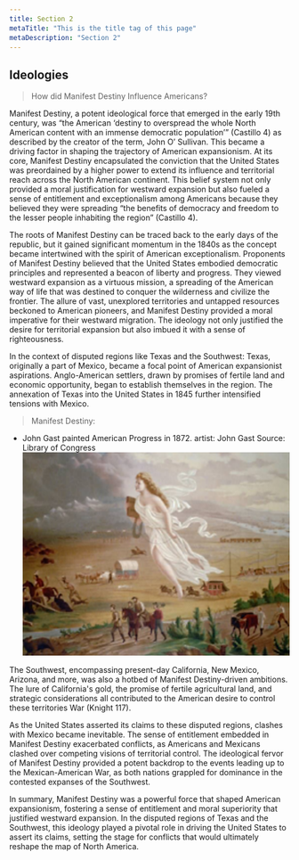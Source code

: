 ```yaml
---
title: Section 2
metaTitle: "This is the title tag of this page"
metaDescription: "Section 2"
---
```

## Ideologies

> How did Manifest Destiny Influence Americans?

Manifest Destiny, a potent ideological force that emerged in the early 19th century, was “the American ‘destiny to overspread the whole North American content with an immense democratic population’” (Castillo 4) as described by the creator of the term, John O’ Sullivan. This became a driving factor in shaping the trajectory of American expansionism. At its core, Manifest Destiny encapsulated the conviction that the United States was preordained by a higher power to extend its influence and territorial reach across the North American continent. This belief system not only provided a moral justification for westward expansion but also fueled a sense of entitlement and exceptionalism among Americans because they believed they were spreading “the benefits of democracy and freedom to the lesser people inhabiting the region” (Castillo 4). 

The roots of Manifest Destiny can be traced back to the early days of the republic, but it gained significant momentum in the 1840s as the concept became intertwined with the spirit of American exceptionalism. Proponents of Manifest Destiny believed that the United States embodied democratic principles and represented a beacon of liberty and progress. They viewed westward expansion as a virtuous mission, a spreading of the American way of life that was destined to conquer the wilderness and civilize the frontier.
The allure of vast, unexplored territories and untapped resources beckoned to American pioneers, and Manifest Destiny provided a moral imperative for their westward migration. The ideology not only justified the desire for territorial expansion but also imbued it with a sense of righteousness.

In the context of disputed regions like Texas and the Southwest: Texas, originally a part of Mexico, became a focal point of American expansionist aspirations. Anglo-American settlers, drawn by promises of fertile land and economic opportunity, began to establish themselves in the region. The annexation of Texas into the United States in 1845 further intensified tensions with Mexico.

> Manifest Destiny:
*  John Gast painted American Progress in 1872. artist: John Gast Source: Library of Congress
![ManifestDestiny](images/ManifestDestiny.png)

The Southwest, encompassing present-day California, New Mexico, Arizona, and more, was also a hotbed of Manifest Destiny-driven ambitions. The lure of California's gold, the promise of fertile agricultural land, and strategic considerations all contributed to the American desire to control these territories War (Knight 117).

As the United States asserted its claims to these disputed regions, clashes with Mexico became inevitable. The sense of entitlement embedded in Manifest Destiny exacerbated conflicts, as Americans and Mexicans clashed over competing visions of territorial control. The ideological fervor of Manifest Destiny provided a potent backdrop to the events leading up to the Mexican-American War, as both nations grappled for dominance in the contested expanses of the Southwest.

In summary, Manifest Destiny was a powerful force that shaped American expansionism, fostering a sense of entitlement and moral superiority that justified westward expansion. In the disputed regions of Texas and the Southwest, this ideology played a pivotal role in driving the United States to assert its claims, setting the stage for conflicts that would ultimately reshape the map of North America.

